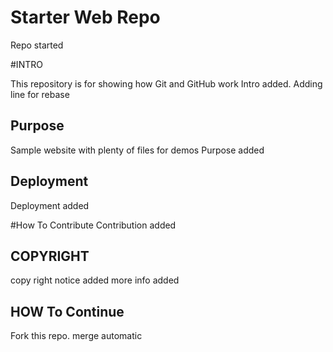 # Starter Web Repo

Repo started

#INTRO

This repository is for showing how Git and GitHub work
Intro added. Adding line for rebase
## Purpose

Sample website with plenty of files for demos
Purpose added

## Deployment
Deployment added



#How To Contribute
Contribution added

## COPYRIGHT
copy right notice added
more info added

## HOW To Continue
Fork this repo.
merge automatic